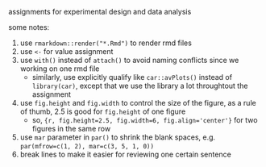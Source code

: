 assignments for experimental design and data analysis

some notes: 

1. use `rmarkdown::render("*.Rmd")` to render rmd files
2. use `<-` for value assignment
3. use `with()` instead of `attach()` to avoid naming conflicts since we working on one rmd file
    - similarly, use explicitly qualify like `car::avPlots()` instead of `library(car)`, except that we use the library a lot throughtout the assignment
4. use `fig.height` and `fig.width` to control the size of the figure, as a rule of thumb, 2.5 is good for `fig.height` of one figure
    - so, `{r, fig.height=2.5, fig.width=6, fig.align='center'}` for two figures in the same row
5. use `mar` parameter in `par()` to shrink the blank spaces, e.g. `par(mfrow=c(1, 2), mar=c(3, 5, 1, 0))`
6. break lines to make it easier for reviewing one certain sentence
